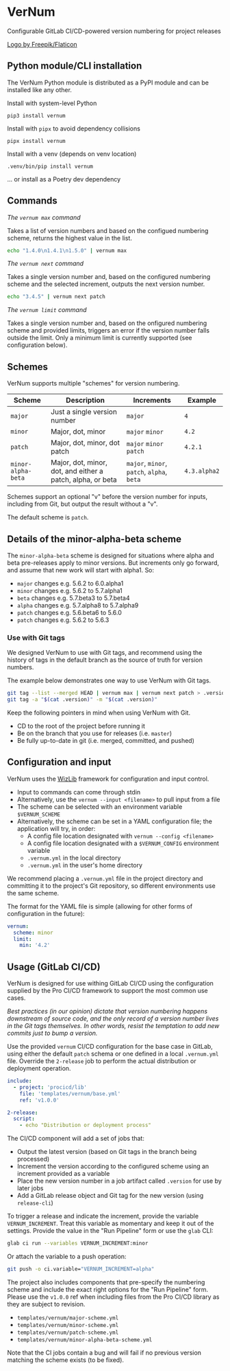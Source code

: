 # VerNum

Configurable GitLab CI/CD-powered version numbering for project releases

<a href="https://www.flaticon.com/free-icons/rat" title="rat icons">Logo by Freepik/Flaticon</a>

## Python module/CLI installation

The VerNum Python module is distributed as a PyPI module and can be installed like any other.

Install with system-level Python

```
pip3 install vernum
```

Install with `pipx` to avoid dependency collisions

```
pipx install vernum
```

Install with a venv (depends on venv location)

```
.venv/bin/pip install vernum
```

... or install as a Poetry dev dependency


## Commands

*The `vernum max` command*

Takes a list of version numbers and based on the configued numbering scheme, returns the highest value in the list.

```bash
echo "1.4.0\n1.4.1\n1.5.0" | vernum max
```

*The `vernum next` command*

Takes a single version number and, based on the configured numbering scheme and the selected increment, outputs the next version number.

```bash
echo "3.4.5" | vernum next patch
```

*The `vernum limit` command*

Takes a single version number and, based on the onfigured numbering scheme and provided limits, triggers an error if the version number falls outside the limit. Only a minimum limit is currently supported (see configuration below).

## Schemes

VerNum supports multiple "schemes" for version numbering.

| Scheme | Description | Increments | Example |
| --- | --- | ---| --- |
| `major` | Just a single version number | `major` | `4` |
| `minor` | Major, dot, minor | `major` `minor` | `4.2` |
| `patch` | Major, dot, minor, dot patch | `major` `minor` `patch` | `4.2.1` |
| `minor-alpha-beta` | Major, dot, minor, dot, and either a patch, alpha, or beta | `major`, `minor`, `patch`, `alpha`, `beta` | `4.3.alpha2` |

Schemes support an optional "v" before the version number for inputs, including from Git, but output the result without a "v".

The default scheme is `patch`.

## Details of the minor-alpha-beta scheme

The `minor-alpha-beta` scheme is designed for situations where alpha and beta pre-releases apply to minor versions. But increments only go forward, and assume that new work will start with alpha1. So:

- `major` changes e.g. 5.6.2 to 6.0.alpha1
- `minor` changes e.g. 5.6.2 to 5.7.alpha1
- `beta` changes e.g. 5.7.beta3 to 5.7.beta4
- `alpha` changes e.g. 5.7.alpha8 to 5.7.alpha9
- `patch` changes e.g. 5.6.beta6 to 5.6.0
- `patch` changes e.g. 5.6.2 to 5.6.3


### Use with Git tags

We designed VerNum to use with Git tags, and recommend using the history of tags in the default branch as the  source of truth for version numbers.

The example below demonstrates one way to use VerNum with Git tags.

```bash
git tag --list --merged HEAD | vernum max | vernum next patch > .version
git tag -a "$(cat .version)" -m "$(cat .version)"
```

Keep the following pointers in mind when using VerNum with Git.

- CD to the root of the project before running it
- Be on the branch that you use for releases (i.e. `master`)
- Be fully up-to-date in git (i.e. merged, committed, and pushed)


## Configuration and input

VerNum uses the [WizLib](https://gitlab.com/steampunk-wizard/wizlib) framework for configuration and input control.

- Input to commands can come through stdin
- Alternatively, use the `vernum --input <filename>` to pull input from a file
- The scheme can be selected with an environment variable `$VERNUM_SCHEME`
- Alternatively, the scheme can be set in a YAML configuration file; the application will try, in order:
  - A config file location designated with `vernum --config <filename>`
  - A config file location designated with a `$VERNUM_CONFIG` environment variable
  - `.vernum.yml` in the local directory
  - `.vernum.yml` in the user's home directory

We recommend placing a `.vernum.yml` file in the project directory and committing it to the project's Git repository, so different environments use the same scheme.

The format for the YAML file is simple (allowing for other forms of configuration in the future):

```yaml
vernum:
  scheme: minor
  limit:
    min: '4.2'
```

## Usage (GitLab CI/CD)

VerNum is designed for use withing GitLab CI/CD using the configuration supplied by the Pro CI/CD framework to support the most common use cases.

_*Best practices (in our opinion) dictate that version numbering happens downstream of source code, and the only record of a version number lives in the Git tags themselves. In other words, resist the temptation to add new commits just to bump a version.*_

Use the provided `vernum` CI/CD configuration for the base case in GitLab, using either the default `patch` schema or one defined in a local `.vernum.yml` file. Override the `2-release` job to perform the actual distribution or deployment operation.

```yaml
include:
  - project: 'procicd/lib'
    file: 'templates/vernum/base.yml'
    ref: 'v1.0.0'

2-release:
  script:
    - echo "Distribution or deployment process"
```

The CI/CD component will add a set of jobs that:

- Output the latest version (based on Git tags in the branch being processed)
- Increment the version according to the configured scheme using an increment provided as a variable
- Place the new version number in a job artifact called `.version` for use by later jobs
- Add a GitLab release object and Git tag for the new version (using `release-cli`)

To trigger a release and indicate the increment, provide the variable `VERNUM_INCREMENT`. Treat this variable as momentary and keep it out of the settings. Provide the value in the "Run Pipeline" form or use the `glab` CLI:

```bash
glab ci run --variables VERNUM_INCREMENT:minor
```

Or attach the variable to a push operation:

```bash
git push -o ci.variable="VERNUM_INCREMENT=alpha"
```

The project also includes components that pre-specify the numbering scheme and include the exact right options for the "Run Pipeline" form. Please use the `v1.0.0` ref when including files from the Pro CI/CD library as they are subject to revision.

- `templates/vernum/major-scheme.yml`
- `templates/vernum/minor-scheme.yml`
- `templates/vernum/patch-scheme.yml`
- `templates/vernum/minor-alpha-beta-scheme.yml`

Note that the CI jobs contain a bug and will fail if no previous version matching the scheme exists (to be fixed).